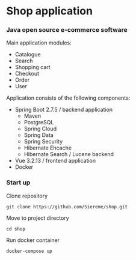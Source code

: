 # Shop application

### Java open source e-commerce software

Main application modules:
- Catalogue
- Search
- Shopping cart
- Checkout
- Order
- User

Application consists of the following components:
- Spring Boot 2.7.5 / backend application
  - Maven
  - PostgreSQL
  - Spring Cloud
  - Spring Data
  - Spring Security
  - Hibernate Ehcache
  - Hibernate Search / Lucene backend
- Vue 3.2.13 / frontend application
- Docker

### Start up

Clone repository
```
git clone https://github.com/Siereme/shop.git
```
Move to project directory
```
cd shop
```
Run docker container
```
docker-compose up
```
